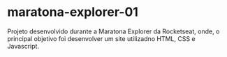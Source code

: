 # maratona-explorer-01

Projeto desenvolvido durante a Maratona Explorer da Rocketseat, onde, o principal objetivo foi desenvolver um site utilizadno HTML, CSS e Javascript.
